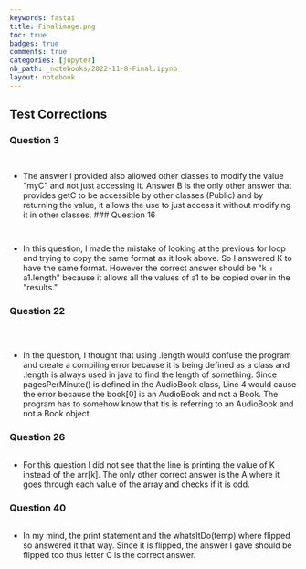 ```yaml
---
keywords: fastai
title: Finalimage.png
toc: true 
badges: true
comments: true
categories: [jupyter]
nb_path: _notebooks/2022-11-8-Final.ipynb
layout: notebook
---
```


<!--
#################################################
### THIS FILE WAS AUTOGENERATED! DO NOT EDIT! ###
#################################################
# file to edit: _notebooks/2022-11-8-Final.ipynb
-->

<div class="container" id="notebook-container">
        
<div class="cell border-box-sizing text_cell rendered"><div class="inner_cell">
<div class="text_cell_render border-box-sizing rendered_html">
<h2 id="Test-Corrections">Test Corrections<a class="anchor-link" href="#Test-Corrections"> </a></h2><h3 id="Question-3">Question 3<a class="anchor-link" href="#Question-3"> </a></h3><p><img src="https://github.com/Reem57/blog_new/blob/master/images/Q3.png?raw=true" alt=""></p>
<p><img src="https://github.com/Reem57/blog_new/blob/master/images/Q3a.png?raw=true" alt=""></p>
<ul>
<li>The answer I provided also allowed other classes to modify the value "myC" and not just accessing it. Answer B is the only other answer that provides getC to be accessible by other classes (Public) and by returning the value, it allows the use to just access it without modifying it in other classes.
### Question 16</li>
</ul>
<p><img src="https://github.com/Reem57/blog_new/blob/master/images/Q16.png?raw=true" alt=""></p>
<p><img src="https://github.com/Reem57/blog_new/blob/master/images/Q16a.png?raw=true" alt=""></p>
<ul>
<li>In this question, I made the mistake of looking at the previous for loop and trying to copy the same format as it look above. So I answered K to have the same format. However the  correct answer should be "k + a1.length" because it allows all the values of a1 to be copied over in the "results."</li>
</ul>
<h3 id="Question-22">Question 22<a class="anchor-link" href="#Question-22"> </a></h3><p><img src="https://github.com/Reem57/blog_new/blob/master/images/Q221.png?raw=true" alt=""></p>
<p><img src="https://github.com/Reem57/blog_new/blob/master/images/Q222.png?raw=true" alt=""></p>
<p><img src="https://github.com/Reem57/blog_new/blob/master/images/Q22a.png?raw=true" alt=""></p>
<ul>
<li>In the question, I thought that using .length would confuse the program and create a compiling error because it is being defined as a class and .length is always used in java to find the length of something. Since pagesPerMinute() is defined in the AudioBook class, Line 4 would cause the error because the book[0] is an AudioBook and not a Book. The program has to somehow know that tis is referring to an AudioBook and not a Book object. </li>
</ul>
<h3 id="Question-26">Question 26<a class="anchor-link" href="#Question-26"> </a></h3><p><img src="https://github.com/Reem57/blog_new/blob/master/images/Q26.png?raw=true" alt=""></p>
<ul>
<li>For this question I did not see that the line is printing the value of K instead of the arr[k]. The only other correct answer is the A where it goes through each value of the array and checks if it is odd.</li>
</ul>
<h3 id="Question-40">Question 40<a class="anchor-link" href="#Question-40"> </a></h3><p><img src="https://github.com/Reem57/blog_new/blob/master/images/Q40.png?raw=true" alt=""></p>
<ul>
<li>In my mind, the print statement and the whatsItDo(temp) where flipped so answered it that way. Since it is flipped, the answer I gave should be flipped too thus letter C is the correct answer. </li>
</ul>

</div>
</div>
</div>
</div>
 

